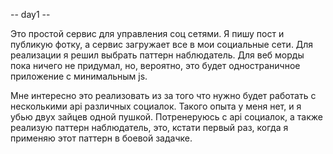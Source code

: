 
-- day1 --

Это простой сервис для управления соц сетями. Я пишу пост и публикую фотку, а сервис загружает все в мои социальные сети.
Для реализации я решил выбрать паттерн наблюдатель. Для веб морды пока ничего не придумал, но, вероятно, это будет одностраничное приложение с минимальным js.

Мне интересно это реализовать из за того что нужно будет работать с несколькими api различных социалок. Такого опыта у меня нет, и я убью двух зайцев одной пушкой.
Потренеруюсь с api социалок, а также реализую паттерн наблюдатель, это, кстати первый раз, когда я применяю этот паттерн в боевой задачке.
